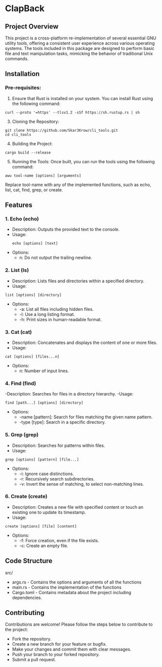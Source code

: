 # ClapBack
## Project Overview
This project is a cross-platform re-implementation of several essential GNU utility tools, offering a consistent user experience across various operating systems. The tools included in this package are designed to perform basic file and text manipulation tasks, mimicking the behavior of traditional Unix commands.

## Installation

### Pre-requisites:
1. Ensure that Rust is installed on your system. You can install Rust using the following command:
```
curl --proto '=https' --tlsv1.2 -sSf https://sh.rustup.rs | sh
```

3. Cloning the Repository:
```
git clone https://github.com/Skar3Krow/cli_tools.git
cd cli_tools
```

4. Building the Project:
```
cargo build --release
```

5. Running the Tools:
Once built, you can run the tools using the following command:
```
awu tool-name [options] [arguments]
```
Replace tool-name with any of the implemented functions, such as echo, list, cat, find, grep, or create.

## Features

### 1. Echo (echo)
- Description: Outputs the provided text to the console.
- Usage:
    ```
  echo [options] [text]
    ```
- Options:
   - n: Do not output the trailing newline.
     
### 2. List (ls)
- Description: Lists files and directories within a specified directory.
- Usage:
```
list [options] [directory]
```
- Options:
  - -a: List all files including hidden files.
  - -l: Use a long listing format.
  - -h: Print sizes in human-readable format.
    
### 3. Cat (cat)
- Description: Concatenates and displays the content of one or more files.
- Usage:
```
cat [options] [files...n]
```
- Options:
  - n: Number of input lines.
  
### 4. Find (find)
-Description: Searches for files in a directory hierarchy.
-Usage:
```
find [path...] [options] [directory]
```
- Options:
  - -name [pattern]: Search for files matching the given name pattern.
  - -type [type]: Search in a specific directory.

### 5. Grep (grep)
- Description: Searches for patterns within files.
- Usage:
```
grep [options] [pattern] [file...]
```
- Options:
  - -i: Ignore case distinctions.
  - -r: Recursively search subdirectories.
  - -v: Invert the sense of matching, to select non-matching lines.
  
### 6. Create (create)
- Description: Creates a new file with specified content or touch an existing one to update its timestamp.
- Usage:
```
create [options] [file] [content]
```
- Options:
  - -f: Force creation, even if the file exists.
  - -c: Create an empty file.


## Code Structure

src/
- args.rs - Contains the options and arguments of all the functions
- main.rs - Contains the implementation of the functions 
- Cargo.toml - Contains metadata about the project including dependencies. 

## Contributing

Contributions are welcome! Please follow the steps below to contribute to the project:

- Fork the repository.
- Create a new branch for your feature or bugfix.
- Make your changes and commit them with clear messages.
- Push your branch to your forked repository.
- Submit a pull request.
